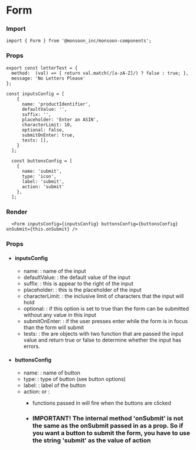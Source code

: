 # Form

### Import
```
import { Form } from '@monsoon_inc/monsoon-components';
```


### Props
```
export const letterTest = {
  method:  (val) => { return val.match(/[a-zA-Z]/) ? false : true; },
  message: 'No Letters Please'
};

const inputsConfig = [
    {
      name: 'productIdentifier',
      defaultValue: '',
      suffix: '',
      placeholder: 'Enter an ASIN',
      characterLimit: 10,
      optional: false,
      submitOnEnter: true,
      tests: [],
    }
  ];

  const buttonsConfig = [
    {
      name: 'submit',
      type: 'icon',
      label: 'submit',
      action: 'submit'
    },
  ];

```

### Render
```
  <Form inputsConfig={inputsConfig} buttonsConfig={buttonsConfig} onSubmit={this.onSubmit} />
```

### Props
  - #### inputsConfig
    - name: <string> : name of the input
    - defaultValue: <string> <int> <float> : the default value of the input
    - suffix: <string> : this is appear to the right of the input
    - placeholder: <string> : this is the placeholder of the input
    - characterLimit: <int> : the inclusive limit of characters that the input will hold
    - optional: <boolean> : if this option is set to true than the form can be submitted without any value in this input
    - submitOnEnter: <boolean> : if the user presses enter while the form is in focus than the form will submit
    - tests: <array> : the are objects with two function that are passed the input value and return true or false to determine whether the input has errors.

  - #### buttonsConfig
    - name: <string> : name of button
    - type: <string> : type of button (see button options)
    - label: <string> : label of the button
    - action: <string> or <function>:
      - functions passed in will fire when the buttons are clicked
      - ### IMPORTANT! The internal method 'onSubmit' is not the same as the onSubmit passed in as a prop. So if you want a button to submit the form, you have to use the string 'submit' as the value of action
